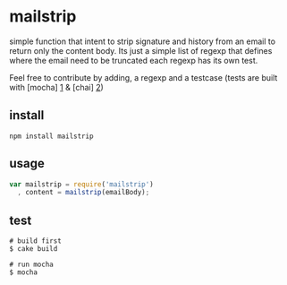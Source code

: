 mailstrip
=========

simple function that intent to strip signature and history from an email
to return only the content body.
Its just a simple list of regexp that defines where the email need to be truncated
each regexp has its own test.

Feel free to contribute by adding, a regexp and a testcase (tests are built with [mocha] [1] & [chai] [2])

install
-------

```
npm install mailstrip
```

usage
-----

```javascript
var mailstrip = require('mailstrip')
  , content = mailstrip(emailBody);
```

test
-----

```
# build first
$ cake build

# run mocha
$ mocha
```


[1]: https://mochajs.org/   "mocha"
[2]: http://chaijs.com/                     "chai"

